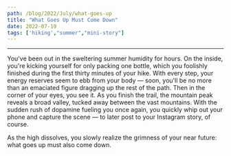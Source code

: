 ```yaml
---
path: /blog/2022/July/what-goes-up
title: "What Goes Up Must Come Down"
date: 2022-07-19
tags: ['hiking',"summer","mini-story"]
---
```

---
  
You've been out in the sweltering summer humidity for hours. On the inside, you're kicking yourself for only packing one bottle, which you foolishly finished during the first thirty minutes of your hike. With every step, your energy reserves seem to ebb from your body &mdash; soon, you'll be no more than an emaciated figure dragging up the rest of the path. Then in the corner of your eyes, you see it. As you finish the trail, the mountain peak reveals a broad valley, tucked away between the vast mountains. With the sudden rush of dopamine fueling you once again, you quickly whip out your phone and capture the scene &mdash; to later post to your Instagram story, of course.

As the high dissolves, you slowly realize the grimness of your near future: what goes up must also come down.